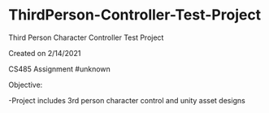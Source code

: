 # ThirdPerson-Controller-Test-Project
Third Person Character Controller Test Project

Created on 2/14/2021

CS485 Assignment #unknown

Objective: 

-Project includes 3rd person character control and unity asset designs
